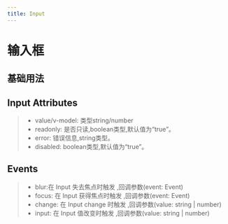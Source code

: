 ```yaml
---
title: Input
---
```

# 输入框
## 基础用法
<ClientOnly>
  <input-demo-1></input-demo-1>
</ClientOnly>

## Input Attributes
> - value/v-model: 类型string/number
> - readonly: 是否只读,boolean类型,默认值为“true”。
> - error: 错误信息,string类型。
> - disabled: boolean类型,默认值为“true”。
## Events
> - blur:在 Input 失去焦点时触发	,回调参数(event: Event)
> - focus:	在 Input 获得焦点时触发	,回调参数(event: Event)
> - change:	在 Input change 时触发	,回调参数(value: string | number)
> - input:	在 Input 值改变时触发	,回调参数(value: string | number)
